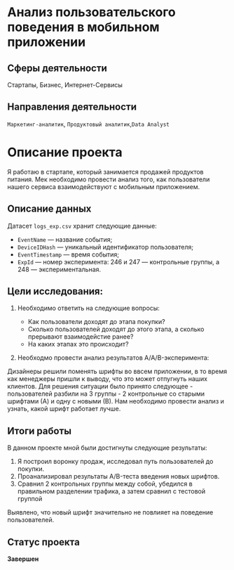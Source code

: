 # Анализ пользовательского поведения в мобильном приложении
## Сферы деятельности
Стартапы, Бизнес, Интернет-Сервисы
## Направления деятельности
`Маркетинг-аналитик`, `Продуктовый аналитик`,`Data Analyst`
# Описание проекта
Я работаю в стартапе, который занимается продажей продуктов питания. Мек необходимо провести анализ того, как пользователи нашего сервиса взаимодействуют с мобильным приложением. 

## Описание данных

Датасет `logs_exp.csv` хранит следующие данные:

- `EventName` — название события;
- `DeviceIDHash` — уникальный идентификатор пользователя;
- `EventTimestamp` — время события;
- `ExpId` — номер эксперимента: 246 и 247 — контрольные группы, а 248 — экспериментальная.

## Цели исследования:

1. Необходимо ответить на следующие вопросы:
    
    - Как пользователи доходят до этапа покупки?
    - Сколько пользователей доходят до этого этапа, а сколько прерывают взаимодейстие ранее?
    - На каких этапах это происходит?

2. Необходмо провести анализ результатов A/A/B-эксперимента:

Дизайнеры решили поменять шрифты во ввсем приложении, в то время как менеджеры пришли к выводу, что это может отпугнуть наших клиентов. Для решения ситуации было принято следующее - пользователей разбили на 3 группы - 2 контрольные со старыми шрифтами (А) и одну с новыми (В). Нам необходимо провести анализ и узнать, какой шрифт работает лучше.

## Итоги работы
В данном проекте мной были достигнуты следующие результаты:
1. Я построил воронку продаж, исследовал путь пользователей до покупки.
2. Проанализировал результаты A/B-теста введения новых шрифтов.
3. Сравнил 2 контрольных группы между собой, убедился в правильном разделении трафика, а затем сравнил с тестовой группой

Выявлено, что новый шрифт значительно не повлияет на поведение пользователей.

## Статус проекта 
**Завершен**
